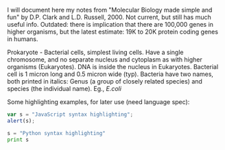 I will document here my notes from "Molecular Biology made simple and fun" by D.P. Clark and L.D. Russell, 2000. Not current, but 
still has much useful info. Outdated:  there is implication that there are 100,000 genes in higher organisms, but the latest estimate: 
19K to 20K protein coding genes in humans. 

Prokaryote - Bacterial cells, simplest living cells. Have a single chromosome, and no separate nucleus and cytoplasm as with higher
organisms (Eukaryotes). DNA is inside the nucleus in Eukaryotes. Bacterial cell is 1 micron long and 0.5 micron wide (typ). Bacteria 
have two names, both printed in italics: Genus (a group of closely related species) and species (the individual name). Eg., *E.coli*

Some highlighting examples, for later use (need language spec):
```javascript
var s = "JavaScript syntax highlighting";
alert(s);
```
 
```python
s = "Python syntax highlighting"
print s
```
